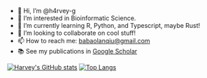 - 👋 Hi, I’m @h4rvey-g
- 👀 I’m interested in Bioinformatic Science.
- 🌱 I’m currently learning R, Python, and Typescript, maybe Rust!
- 💞️ I’m looking to collaborate on cool stuff!
- 📫 How to reach me: babaolanqiu@gmail.com
- 📚 See my publications in [Google Scholar](https://scholar.google.com/citations?user=9Wt_NnQAAAAJ&hl)

[![Harvey's GitHub stats](https://github-readme-stats.vercel.app/api?username=h4rvey-g)](https://github.com/anuraghazra/github-readme-stats)
[![Top Langs](https://github-readme-stats.vercel.app/api/top-langs/?username=h4rvey-g&layout=compact)](https://github.com/anuraghazra/github-readme-stats)
<!---
h4rvey-g/h4rvey-g is a ✨ special ✨ repository because its `README.md` (this file) appears on your GitHub profile.
You can click the Preview link to take a look at your changes.
--->
